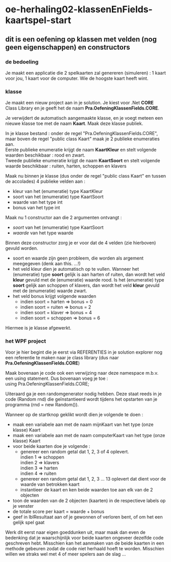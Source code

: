 # oe-herhaling02-klassenEnFields-kaartspel-start
## dit is een oefening op klassen met velden (nog geen eigenschappen) en constructors

### de bedoeling

Je maakt een applicatie die 2 spelkaarten zal genereren (simuleren) : 1 kaart voor jou, 1 kaart voor de computer.  Wie de hoogste kaart heeft wint.

### klasse

Je maakt een nieuw project aan in je solution.  Je kiest voor .Net **CORE** Class Library en je geeft het de naam **Pra.OefeningKlassenFields.CORE**.

Je verwijdert de automatisch aangemaakte klasse, en je voegt meteen een nieuwe klasse toe met de naam **Kaart**.  Maak deze klasse publiek.

In je klasse bestand : onder de regel "Pra.OefeningKlassenFields.CORE", maar boven de regel "public class Kaart" maak je 2 publieke enumeraties aan.  
Eerste publieke enumeratie krijgt de naam **KaartKleur** en stelt volgende waarden beschikbaar : rood en zwart.  
Tweede publieke enumeratie krijgt de naam **KaartSoort** en stelt volgende waarde beschikbaar : ruiten, harten, schoppen en klavers

Maak nu binnen je klasse (dus onder de regel "public class Kaart" en tussen de accolades) 4 publieke velden aan :  
* kleur van het (enumeratie) type KaartKleur
* soort van het (enumeratie) type KaartSoort
* waarde van het type int
* bonus van het type int

Maak nu 1 constructor aan die 2 argumenten ontvangt : 
* *soort* van het (enumeratie) type KaartSoort
* *waarde* van het type waarde

Binnen deze constructor zorg je er voor dat de 4 velden (zie hierboven) gevuld worden.
* soort en waarde zijn geen probleem, die worden als argement meegegeven (denk aan this. ...!)
* het veld kleur dien je automatisch op te vullen.  Wanneer het (enumeratie) type **soort** gelijk is aan harten of ruiten, dan wordt het veld **kleur** gevuld met de (enumeratie) waarde rood.  Is het (enumeratie) type **soort** gelijk aan schoppen of klavers, dan wordt het veld **kleur** gevuld met de (enumeratie) waarde zwart.
* het veld bonus krijgt volgende waarden
  * indien soort = harten => bonus = 0
  * indien soort = ruiten => bonus = 2
  * indien soort = klaver => bonus = 4
  * indien soort = schoppen => bonus = 6

Hiermee is je klasse afgewerkt.

### het WPF project

Voor je hier begint die je eerst via REFERENTIES in je solution explorer nog een referentie te maken naar je class library (dus naar **Pra.OefeningKlassenFields.CORE**)  

Maak bovenaan je code ook een verwijzing naar deze namespace m.b.v. een using statement.  Dus bovenaan voeg je toe :  
using Pra.OefeningKlassenFields.CORE;

Uiteraard ga je een randomgenerator nodig hebben.  Deze staat reeds in je code (Random rnd) die geïnstantieerd wordt tijdens het opstarten van je programma (rnd = new Random()).

Wanneer op de startknop geklikt wordt dien je volgende te doen : 
* maak een variabele aan met de naam mijnKaart van het type (onze klasse) Kaart
* maak een variabele aan met de naam computerKaart van het type (onze klasse) Kaart
* voor beide kaarten doe je volgende : 
  * genereer een random getal dat 1, 2, 3 of 4 oplevert.  
indien 1 => schoppen  
indien 2 => klavers  
indien 3 => harten  
indien 4 => ruiten  
  * genereer een random getal dat 1, 2, 3 ... 13 oplevert dat dient voor de waarde van betrokken kaart
  * instantieer de kaart en ken beide waarden toe aan elk van de 2 objecten
* toon de waarden van de 2 objecten (kaarten) in de respectieve labels op je venster
* de totale score per kaart = waarde + bonus
* geef in lblResultaat aan of je gewonnen of verloren bent, of om het een gelijk spel gaat

Werk dit eerst naar eigen goeddunken uit, maar maak dan even de bedenking dat je waarschijnlijk voor beide kaarten ongeveer dezelfde code geschreven hebt.  Misschien kan het aanmaken van de beide kaarten in een methode gebeuren zodat de code niet herhaald hoeft te worden.  Misschien willen we straks wel met 4 of meer spelers aan de slag ...
